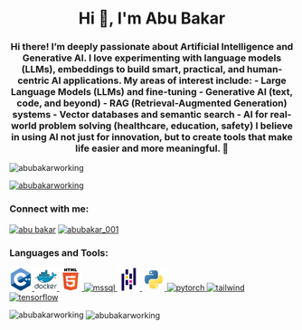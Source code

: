 <h1 align="center">Hi 👋, I'm Abu Bakar</h1>
<h3 align="center">Hi there! I’m deeply passionate about Artificial Intelligence and Generative AI. I love experimenting with language models (LLMs), embeddings to build smart, practical, and human-centric AI applications. My areas of interest include: - Large Language Models (LLMs) and fine-tuning - Generative AI (text, code, and beyond) - RAG (Retrieval-Augmented Generation) systems - Vector databases and semantic search - AI for real-world problem solving (healthcare, education, safety) I believe in using AI not just for innovation, but to create tools that make life easier and more meaningful. 🚀</h3>

<p align="left"> <img src="https://komarev.com/ghpvc/?username=abubakarworking&label=Profile%20views&color=0e75b6&style=flat" alt="abubakarworking" /> </p>

<p align="left"> <a href="https://github.com/ryo-ma/github-profile-trophy"><img src="https://github-profile-trophy.vercel.app/?username=abubakarworking" alt="abubakarworking" /></a> </p>

<h3 align="left">Connect with me:</h3>
<p align="left">
<a href="https://linkedin.com/in/abu bakar" target="blank"><img align="center" src="https://raw.githubusercontent.com/rahuldkjain/github-profile-readme-generator/master/src/images/icons/Social/linked-in-alt.svg" alt="abu bakar" height="30" width="40" /></a>
<a href="https://www.leetcode.com/abubakar_001" target="blank"><img align="center" src="https://raw.githubusercontent.com/rahuldkjain/github-profile-readme-generator/master/src/images/icons/Social/leet-code.svg" alt="abubakar_001" height="30" width="40" /></a>
</p>

<h3 align="left">Languages and Tools:</h3>
<p align="left"> <a href="https://www.w3schools.com/cpp/" target="_blank" rel="noreferrer"> <img src="https://raw.githubusercontent.com/devicons/devicon/master/icons/cplusplus/cplusplus-original.svg" alt="cplusplus" width="40" height="40"/> </a> <a href="https://www.docker.com/" target="_blank" rel="noreferrer"> <img src="https://raw.githubusercontent.com/devicons/devicon/master/icons/docker/docker-original-wordmark.svg" alt="docker" width="40" height="40"/> </a> <a href="https://www.w3.org/html/" target="_blank" rel="noreferrer"> <img src="https://raw.githubusercontent.com/devicons/devicon/master/icons/html5/html5-original-wordmark.svg" alt="html5" width="40" height="40"/> </a> <a href="https://www.microsoft.com/en-us/sql-server" target="_blank" rel="noreferrer"> <img src="https://www.svgrepo.com/show/303229/microsoft-sql-server-logo.svg" alt="mssql" width="40" height="40"/> </a> <a href="https://pandas.pydata.org/" target="_blank" rel="noreferrer"> <img src="https://raw.githubusercontent.com/devicons/devicon/2ae2a900d2f041da66e950e4d48052658d850630/icons/pandas/pandas-original.svg" alt="pandas" width="40" height="40"/> </a> <a href="https://www.python.org" target="_blank" rel="noreferrer"> <img src="https://raw.githubusercontent.com/devicons/devicon/master/icons/python/python-original.svg" alt="python" width="40" height="40"/> </a> <a href="https://pytorch.org/" target="_blank" rel="noreferrer"> <img src="https://www.vectorlogo.zone/logos/pytorch/pytorch-icon.svg" alt="pytorch" width="40" height="40"/> </a> <a href="https://tailwindcss.com/" target="_blank" rel="noreferrer"> <img src="https://www.vectorlogo.zone/logos/tailwindcss/tailwindcss-icon.svg" alt="tailwind" width="40" height="40"/> </a> <a href="https://www.tensorflow.org" target="_blank" rel="noreferrer"> <img src="https://www.vectorlogo.zone/logos/tensorflow/tensorflow-icon.svg" alt="tensorflow" width="40" height="40"/> </a> </p>

<p><img align="left" src="https://github-readme-stats.vercel.app/api/top-langs?username=abubakarworking&show_icons=true&locale=en&layout=compact" alt="abubakarworking" /></p>

<p>&nbsp;<img align="center" src="https://github-readme-stats.vercel.app/api?username=abubakarworking&show_icons=true&locale=en" alt="abubakarworking" /></p>

